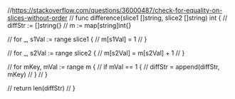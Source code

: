 //https://stackoverflow.com/questions/36000487/check-for-equality-on-slices-without-order
// func difference(slice1 []string, slice2 []string) int {
// 	diffStr := []string{}
// 	m := map[string]int{}

// 	for _, s1Val := range slice1 {
// 		m[s1Val] = 1
// 	}

// 	for _, s2Val := range slice2 {
// 		m[s2Val] = m[s2Val] + 1
// 	}

// 	for mKey, mVal := range m {
// 		if mVal == 1 {
// 			diffStr = append(diffStr, mKey)
// 		}
// 	}

// 	return len(diffStr)
// }